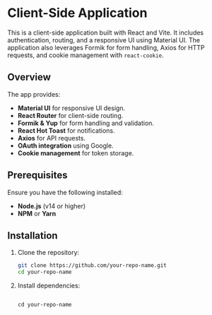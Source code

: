 # Client-Side Application

This is a client-side application built with React and Vite. It includes authentication, routing, and a responsive UI using Material UI. The application also leverages Formik for form handling, Axios for HTTP requests, and cookie management with `react-cookie`.


## Overview

The app provides:

- **Material UI** for responsive UI design.
- **React Router** for client-side routing.
- **Formik & Yup** for form handling and validation.
- **React Hot Toast** for notifications.
- **Axios** for API requests.
- **OAuth integration** using Google.
- **Cookie management** for token storage.

## Prerequisites

Ensure you have the following installed:

- **Node.js** (v14 or higher)
- **NPM** or **Yarn**

## Installation

1. Clone the repository:

   ```bash
   git clone https://github.com/your-repo-name.git
   cd your-repo-name
2. Install dependencies:

   ```npm install

   cd your-repo-name
